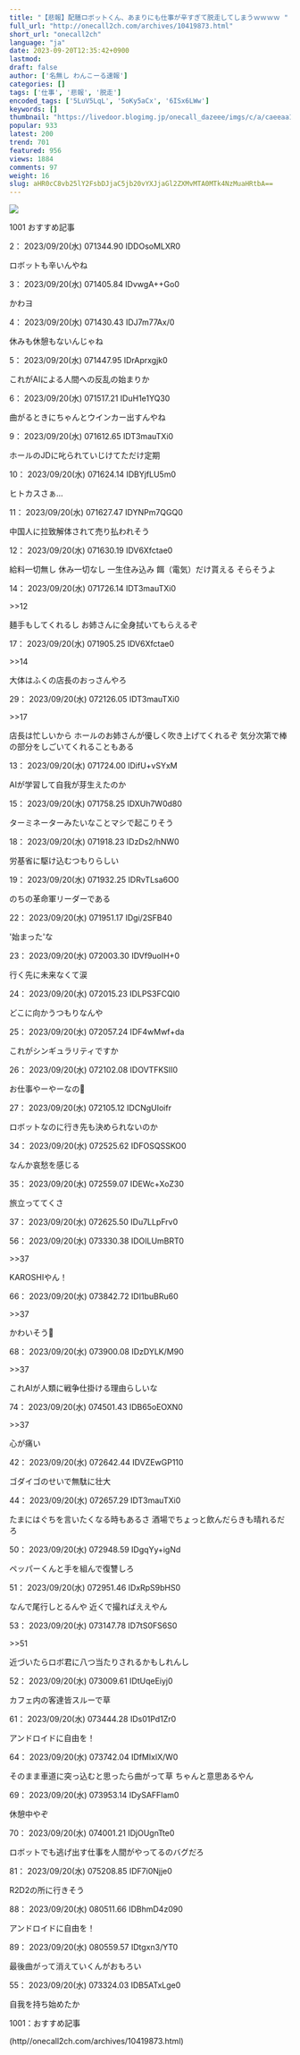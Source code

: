 ```yaml
---
title: "【悲報】配膳ロボットくん、あまりにも仕事が辛すぎて脱走してしまうｗｗｗｗ "
full_url: "http://onecall2ch.com/archives/10419873.html"
short_url: "onecall2ch"
language: "ja"
date: 2023-09-20T12:35:42+0900
lastmod: 
draft: false
author: ['名無し わんこーる速報']
categories: []
tags: ['仕事', '悲報', '脱走']
encoded_tags: ['5LuV5LqL', '5oKy5aCx', '6ISx6LWw']
keywords: []
thumbnail: "https://livedoor.blogimg.jp/onecall_dazeee/imgs/c/a/caeeaa13-s.png"
popular: 933
latest: 200
trend: 701
featured: 956
views: 1884
comments: 97
weight: 16
slug: aHR0cC8vb25lY2FsbDJjaC5jb20vYXJjaGl2ZXMvMTA0MTk4NzMuaHRtbA==
---
```


![](https://livedoor.blogimg.jp/onecall_dazeee/imgs/c/a/caeeaa13-s.png)

<div> <p class='name2'> 1001 おすすめ記事</p> <p class='name2'>2： 2023/09/20(水) 071344.90 IDDOsoMLXR0</p><p class='onecall'> ロボットも辛いんやね </p> <p class='name2'>3： 2023/09/20(水) 071405.84 IDvwgA++Go0</p><p class='onecall'> かわヨ </p> <p class='name2'>4： 2023/09/20(水) 071430.43 IDJ7m77Ax/0</p><p class='onecall'><p> 休みも休憩もないんじゃね </p></p> <p class='name2'>5： 2023/09/20(水) 071447.95 IDrAprxgjk0</p><p class='onecall'> これがAIによる人間への反乱の始まりか </p> <p class='name2'>6： 2023/09/20(水) 071517.21 IDuH1e1YQ30</p><p class='onecall'> 曲がるときにちゃんとウインカー出すんやね </p> <p class='name2'>9： 2023/09/20(水) 071612.65 IDT3mauTXi0</p><p class='onecall'> ホールのJDに叱られていじけてただけ定期 </p> <p class='name2'>10： 2023/09/20(水) 071624.14 IDBYjfLU5m0</p><p class='onecall'> ヒトカスさぁ… </p> <p class='name2'>11： 2023/09/20(水) 071627.47 IDYNPm7QGQ0</p><p class='onecall'> 中国人に拉致解体されて売り払われそう </p> <p class='name2'>12： 2023/09/20(水) 071630.19 IDV6Xfctae0</p><p class='onecall'> 給料一切無し 休み一切なし 一生住み込み 餌（電気）だけ貰える そらそうよ </p> <p class='name2'>14： 2023/09/20(水) 071726.14 IDT3mauTXi0</p><p class='onecall'> <p class='anchor'>>>12</p> 麺手もしてくれるし お姉さんに全身拭いてもらえるぞ </p> <p class='name2'>17： 2023/09/20(水) 071905.25 IDV6Xfctae0</p><p class='onecall'> <p class='anchor'>>>14</p> 大体はふくの店長のおっさんやろ </p> <p class='name2'>29： 2023/09/20(水) 072126.05 IDT3mauTXi0</p><p class='onecall'> <p class='anchor'>>>17</p> 店長は忙しいから ホールのお姉さんが優しく吹き上げてくれるぞ 気分次第で棒の部分をしごいてくれることもある </p> <p class='name2'>13： 2023/09/20(水) 071724.00 IDifU+vSYxM</p><p class='onecall'> AIが学習して自我が芽生えたのか </p> <p class='name2'>15： 2023/09/20(水) 071758.25 IDXUh7W0d80</p><p class='onecall'><p> ターミネーターみたいなことマシで起こりそう </p></p> <p class='name2'>18： 2023/09/20(水) 071918.23 IDzDs2/hNW0</p><p class='onecall'> 労基省に駆け込むつもりらしい </p> <p class='name2'>19： 2023/09/20(水) 071932.25 IDRvTLsa6O0</p><p class='onecall'> のちの革命軍リーダーである </p> <p class='name2'>22： 2023/09/20(水) 071951.17 IDgi/2SFB40</p><p class='onecall'> '始まった'な </p> <p class='name2'>23： 2023/09/20(水) 072003.30 IDVf9uoIH+0</p><p class='onecall'><p> 行く先に未来なくて涙 </p></p> <p class='name2'>24： 2023/09/20(水) 072015.23 IDLPS3FCQl0</p><p class='onecall'> どこに向かうつもりなんや </p> <p class='name2'>25： 2023/09/20(水) 072057.24 IDF4wMwf+da</p><p class='onecall'> これがシンギュラリティですか </p> <p class='name2'>26： 2023/09/20(水) 072102.08 IDOVTFKSII0</p><p class='onecall'> お仕事やーやーなの🤖 </p> <p class='name2'>27： 2023/09/20(水) 072105.12 IDCNgUIoifr</p><p class='onecall'><p> ロボットなのに行き先も決められないのか </p></p> <p class='name2'>34： 2023/09/20(水) 072525.62 IDFOSQSSKO0</p><p class='onecall'> なんか哀愁を感じる </p> <p class='name2'>35： 2023/09/20(水) 072559.07 IDEWc+XoZ30</p><p class='onecall'> 旅立っててくさ </p> <p class='name2'>37： 2023/09/20(水) 072625.50 IDu7LLpFrv0</p><p class='name2'>56： 2023/09/20(水) 073330.38 IDOILUmBRT0</p><p class='onecall'> <p class='anchor'>>>37</p> KAROSHIやん！ </p> <p class='name2'>66： 2023/09/20(水) 073842.72 IDI1buBRu60</p><p class='onecall'> <p class='anchor'>>>37</p> かわいそう🥺 </p> <p class='name2'>68： 2023/09/20(水) 073900.08 IDzDYLK/M90</p><p class='onecall'> <p class='anchor'>>>37</p> これAIが人類に戦争仕掛ける理由らしいな </p> <p class='name2'>74： 2023/09/20(水) 074501.43 IDB65oEOXN0</p><p class='onecall'> <p class='anchor'>>>37</p> 心が痛い </p> <p class='name2'>42： 2023/09/20(水) 072642.44 IDVZEwGP110</p><p class='onecall'> ゴダイゴのせいで無駄に壮大 </p> <p class='name2'>44： 2023/09/20(水) 072657.29 IDT3mauTXi0</p><p class='onecall'> たまにはぐちを言いたくなる時もあるさ 酒場でちょっと飲んだらきも晴れるだろ </p> <p class='name2'>50： 2023/09/20(水) 072948.59 IDgqYy+igNd</p><p class='onecall'> ペッパーくんと手を組んで復讐しろ </p> <p class='name2'>51： 2023/09/20(水) 072951.46 IDxRpS9bHS0</p><p class='onecall'> なんで尾行しとるんや 近くで撮ればええやん </p> <p class='name2'>53： 2023/09/20(水) 073147.78 ID7tS0FS6S0</p><p class='onecall'> <p class='anchor'>>>51</p> 近づいたらロボ君に八つ当たりされるかもしれんし </p> <p class='name2'>52： 2023/09/20(水) 073009.61 IDtUqeEiyj0</p><p class='onecall'> カフェ内の客達皆スルーで草 </p> <p class='name2'>61： 2023/09/20(水) 073444.28 IDs01Pd1Zr0</p><p class='onecall'> アンドロイドに自由を！ </p> <p class='name2'>64： 2023/09/20(水) 073742.04 IDfMIxlX/W0</p><p class='onecall'><p> そのまま車道に突っ込むと思ったら曲がって草 ちゃんと意思あるやん </p></p> <p class='name2'>69： 2023/09/20(水) 073953.14 IDySAFFlam0</p><p class='onecall'> 休憩中やぞ </p> <p class='name2'>70： 2023/09/20(水) 074001.21 IDjOUgnTte0</p><p class='onecall'><p> ロボットでも逃げ出す仕事を人間がやってるのバグだろ </p></p> <p class='name2'>81： 2023/09/20(水) 075208.85 IDF7i0Njje0</p><p class='onecall'> R2D2の所に行きそう </p> <p class='name2'>88： 2023/09/20(水) 080511.66 IDBhmD4z090</p><p class='onecall'> アンドロイドに自由を！ </p> <p class='name2'>89： 2023/09/20(水) 080559.57 IDtgxn3/YT0</p><p class='onecall'> 最後曲がって消えていくんがおもろい </p> <p class='name2'>55： 2023/09/20(水) 073324.03 IDB5ATxLge0</p><p class='onecall'><p> 自我を持ち始めたか </p></p> <p class='name2'>1001：おすすめ記事</p> </div>

(http//onecall2ch.com/archives/10419873.html)
